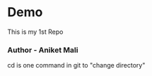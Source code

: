 # Demo
This is my 1st Repo
<br>
<h3>Author - Aniket Mali</h3>
cd is one command in git to "change directory"
